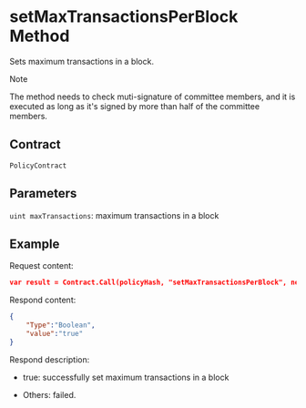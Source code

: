 # setMaxTransactionsPerBlock Method

Sets maximum transactions in a block.

> [!Note]
>
> The method needs to check muti-signature of committee members, and it is executed as long as it's signed by more than half of the committee members.

## Contract

	PolicyContract

## Parameters

`uint maxTransactions`: maximum transactions in a block

## Example

Request content:

```json
var result = Contract.Call(policyHash, "setMaxTransactionsPerBlock", new object[] { 1000 });
```

Respond content:

```json
{
	"Type":"Boolean",
	"value":"true"
}
```

Respond description:

- true: successfully set maximum transactions in a block

- Others: failed.
